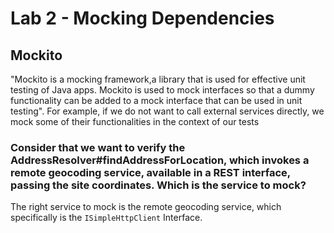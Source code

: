 # Lab 2 - Mocking Dependencies

## Mockito 

"Mockito is a mocking framework,a library that is used for  effective unit testing of Java apps. Mockito is used to mock  interfaces so that a dummy functionality can be added to a mock  interface that can be used in unit testing". For example, if we do not want to call external services directly, we mock some of their functionalities in the context of our tests

### Consider that we want to verify the AddressResolver#findAddressForLocation, which invokes a remote geocoding service, available in a REST interface, passing the site coordinates. Which is the service to mock? 

The right service to mock is the remote geocoding service, which specifically is the `ISimpleHttpClient` Interface.